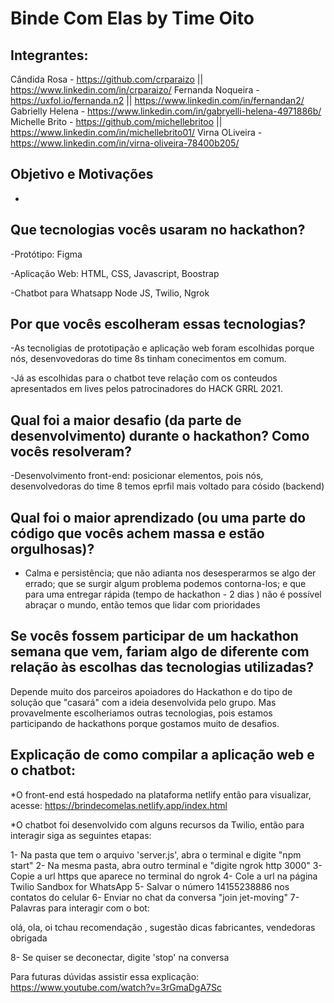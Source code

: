# <h1> Binde Com Elas by Time Oito </h1>

<h2>Integrantes:</h2>

Cândida Rosa - https://github.com/crparaizo || https://www.linkedin.com/in/crparaizo/
Fernanda Noqueira - https://uxfol.io/fernanda.n2  ||  https://www.linkedin.com/in/fernandan2/
Gabrielly Helena - https://www.linkedin.com/in/gabryelli-helena-4971886b/
Michelle Brito - https://github.com/michellebritoo  ||  https://www.linkedin.com/in/michellebrito01/
Virna OLiveira - https://www.linkedin.com/in/virna-oliveira-78400b205/


## Objetivo e Motivações
-

## Que tecnologias vocês usaram no hackathon?
-Protótipo:
Figma

-Aplicação Web:
HTML, CSS, Javascript, Boostrap

-Chatbot para Whatsapp
Node JS, Twilio, Ngrok

## Por que vocês escolheram essas tecnologias?
-As tecnoligias de prototipação e aplicação web foram escolhidas porque nós, desenvovedoras do time 8s tinham conecimentos em comum.

-Já as escolhidas para o chatbot teve relação com os conteudos apresentados em lives pelos patrocinadores do HACK GRRL 2021.

## Qual foi a maior desafio (da parte de desenvolvimento) durante o hackathon? Como vocês resolveram?
-Desenvolvimento front-end: posicionar elementos, pois nós, desenvolvedoras do time 8 temos eprfil mais voltado para cósido (backend)

## Qual foi o maior aprendizado (ou uma parte do código que vocês achem massa e estão orgulhosas)?
- Calma e persistência; que não adianta nos desesperarmos se algo der errado; que se surgir algum problema 
podemos contorna-los; e que para uma entregar rápida (tempo de hackathon - 2 dias ) não é possível abraçar o mundo, então temos que lidar com
prioridades

## Se vocês fossem participar de um hackathon semana que vem, fariam algo de diferente com relação às escolhas das tecnologias utilizadas?
Depende muito dos parceiros apoiadores do Hackathon e do tipo de solução que "casará" com a ideia desenvolvida pelo grupo. 
Mas provavelmente escolheriamos outras tecnologias, pois estamos participando de hackathons porque gostamos muito de desafios.



## Explicação de como compilar a aplicação web e o chatbot:

*O front-end está hospedado na plataforma netlify então para visualizar, acesse: https://brindecomelas.netlify.app/index.html

*O chatbot foi desenvolvido com alguns recursos da Twilio, então para interagir siga as seguintes etapas:

1- Na pasta que tem o arquivo 'server.js', abra o terminal e digite "npm start"
2- Na mesma pasta, abra outro terminal e "digite ngrok http 3000"
3- Copie a url https que aparece no terminal do ngrok
4- Cole a url na página Twilio Sandbox for WhatsApp
5- Salvar o número 14155238886 nos contatos do celular
6- Enviar no chat da conversa "join jet-moving"
7- Palavras para interagir com o bot:

olá, ola, oi
tchau
recomendação , sugestão
dicas
fabricantes, vendedoras
obrigada

8- Se quiser se deconectar, digite 'stop' na conversa


Para futuras dúvidas assistir essa explicação: https://www.youtube.com/watch?v=3rGmaDgA7Sc
